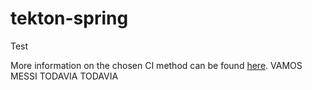 # tekton-spring

Test

More information on the chosen CI method can be found [here](https://github.com/kenshinbon/tekton-spring/blob/main/CI.md).
VAMOS MESSI TODAVIA TODAVIA
